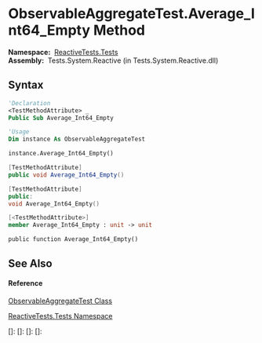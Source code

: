 # ObservableAggregateTest.Average\_Int64\_Empty Method

**Namespace:**  [ReactiveTests.Tests](ReactiveTests.Tests\ReactiveTests.Tests.md)  
**Assembly:**  Tests.System.Reactive (in Tests.System.Reactive.dll)

## Syntax

```vb
'Declaration
<TestMethodAttribute> _
Public Sub Average_Int64_Empty
```

```vb
'Usage
Dim instance As ObservableAggregateTest

instance.Average_Int64_Empty()
```

```csharp
[TestMethodAttribute]
public void Average_Int64_Empty()
```

```c++
[TestMethodAttribute]
public:
void Average_Int64_Empty()
```

```fsharp
[<TestMethodAttribute>]
member Average_Int64_Empty : unit -> unit 
```

```jscript
public function Average_Int64_Empty()
```

## See Also

#### Reference

[ObservableAggregateTest Class](ObservableAggregateTest\ObservableAggregateTest.md)

[ReactiveTests.Tests Namespace](ReactiveTests.Tests\ReactiveTests.Tests.md)

[]: 
[]: 
[]: 
[]: 